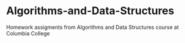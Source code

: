 # Algorithms-and-Data-Structures
Homework assigments from Algorithms and Data Structures course at Columbia College
